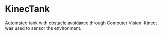 # KinecTank
Automated tank with obstacle avoidance through Computer Vision. Kinect was used to sensor the environment.
